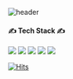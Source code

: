 ![header](https://capsule-render.vercel.app/api?type=waving&color=gradient&height=300&section=header&text=stellar%20halo&fontSize=90)


#### ✍️ Tech Stack ✍️

 <img src="https://img.shields.io/badge/Android-3DDC84?style=for-the-badge&logo=Android&logoColor=white"> <img src="https://img.shields.io/badge/Python-3776AB?style=for-the-badge&logo=Python&logoColor=white"> <img src="https://img.shields.io/badge/Java-007396?style=for-the-badge&logo=java&logoColor=white"> <img src="https://img.shields.io/badge/kotlin-7F52FF?style=for-the-badge&logo=Kotlin&logoColor=white"> <img src="https://img.shields.io/badge/github-181717?style=for-the-badge&logo=github&logoColor=white">

[![Hits](https://hits.seeyoufarm.com/api/count/incr/badge.svg?url=https%3A%2F%2Fgithub.com%2Fstellar-halo&count_bg=%23E5DEC3&title_bg=%2343683D&icon=android.svg&icon_color=%23FFFFFF&title=hits&edge_flat=false)](https://hits.seeyoufarm.com)
